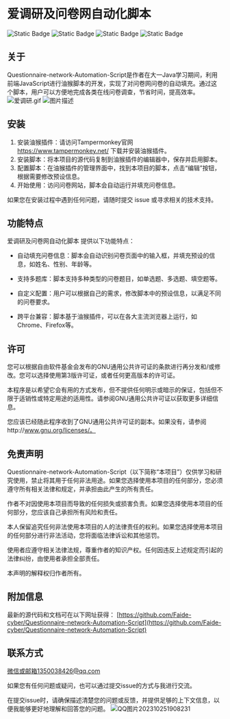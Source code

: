 # 爱调研及问卷网自动化脚本


![Static Badge](https://img.shields.io/badge/%40Github-Faide-%2300FFFF) ![Static Badge](https://img.shields.io/badge/PlatForm-Windows-%238c37dc) ![Static Badge](https://img.shields.io/badge/Version-1.0.0-%23e87435) ![Static Badge](https://img.shields.io/badge/License-GNU3.0-%2314bbc1)

## 关于

Questionnaire-network-Automation-Script是作者在大一Java学习期间，利用前端JavaScript进行油猴脚本的开发，实现了对问卷网问卷的自动填充。通过这个脚本，用户可以方便地完成各类在线问卷调查，节省时间，提高效率。
![爱调研.gif](https://github.com/Faide-cyber/Questionnaire-network-Automation-Script/blob/main/%E7%88%B1%E8%B0%83%E7%A0%94.gif?raw=true)
![图片描述](https://github.com/Faide-cyber/Questionnaire-network-Automation-Script/blob/main/demo1.png)

## 安装

1. 安装油猴插件：请访问Tampermonkey官网 https://www.tampermonkey.net/ 下载并安装油猴插件。
2. 安装脚本：将本项目的源代码复制到油猴插件的编辑器中，保存并启用脚本。
3. 配置脚本：在油猴插件的管理界面中，找到本项目的脚本，点击“编辑”按钮，根据需要修改预设信息。
4. 开始使用：访问问卷网站，脚本会自动运行并填充问卷信息。

如果您在安装过程中遇到任何问题，请随时提交 issue 或寻求相关的技术支持。

## 功能特点

爱调研及问卷网自动化脚本 提供以下功能特点： 

- 自动填充问卷信息：脚本会自动识别问卷页面中的输入框，并填充预设的信息，如姓名、性别、年龄等。
- 支持多题库：脚本支持多种类型的问卷题目，如单选题、多选题、填空题等。

- 自定义配置：用户可以根据自己的需求，修改脚本中的预设信息，以满足不同的问卷要求。
- 跨平台兼容：脚本基于油猴插件，可以在各大主流浏览器上运行，如Chrome、Firefox等。

## 许可

您可以根据自由软件基金会发布的GNU通用公共许可证的条款进行再分发和/或修改。您可以选择使用第3版许可证，或者任何更高版本的许可证。

本程序是以希望它会有用的方式发布，但不提供任何明示或暗示的保证，包括但不限于适销性或特定用途的适用性。请参阅GNU通用公共许可证以获取更多详细信息。

您应该已经随此程序收到了GNU通用公共许可证的副本。如果没有，请参阅http://www.gnu.org/licenses/。

## 免责声明

Questionnaire-network-Automation-Script（以下简称“本项目”）仅供学习和研究使用，禁止将其用于任何非法用途。如果您选择使用本项目的任何部分，您必须遵守所有相关法律和规定，并承担由此产生的所有责任。

作者不对因使用本项目而导致的任何损失或损害负责。如果您选择使用本项目的任何部分，您应该自己承担所有风险和责任。

本人保留追究任何非法使用本项目的人的法律责任的权利。如果您选择使用本项目的任何部分进行非法活动，您将面临法律诉讼和其他惩罚。

使用者应遵守相关法律法规，尊重作者的知识产权。任何因违反上述规定而引起的法律纠纷，由使用者承担全部责任。

本声明的解释权归作者所有。

## 附加信息

最新的源代码和文档可在以下网址获得： [https://github.com/Faide-cyber/Questionnaire-network-Automation-Script](https://github.com/Faide-cyber/Questionnaire-network-Automation-Script)

## 联系方式

微信或邮箱1350038426@qq.com


如果您有任何问题或疑问，也可以通过提交issue的方式与我进行交流。

在提交issue时，请确保描述清楚您的问题或反馈，并提供足够的上下文信息，以便我能够更好地理解和回答您的问题。
![QQ图片202310251908231](https://github.com/Faide-cyber/MouseCopy/assets/148406475/8b7ac122-d438-4d64-b6d0-330b514e4389)
